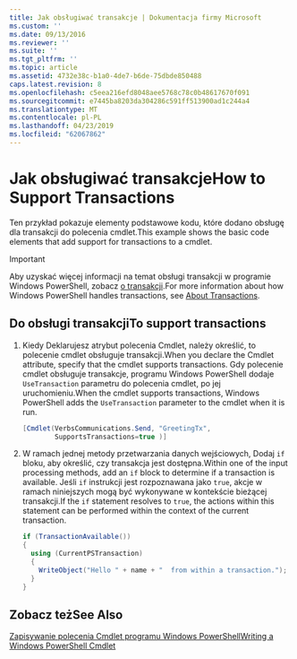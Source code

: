 ```yaml
---
title: Jak obsługiwać transakcje | Dokumentacja firmy Microsoft
ms.custom: ''
ms.date: 09/13/2016
ms.reviewer: ''
ms.suite: ''
ms.tgt_pltfrm: ''
ms.topic: article
ms.assetid: 4732e38c-b1a0-4de7-b6de-75dbde850488
caps.latest.revision: 8
ms.openlocfilehash: c5eea216efd8048aee5768c78c0b48617670f091
ms.sourcegitcommit: e7445ba8203da304286c591ff513900ad1c244a4
ms.translationtype: MT
ms.contentlocale: pl-PL
ms.lasthandoff: 04/23/2019
ms.locfileid: "62067862"
---
```

# <a name="how-to-support-transactions"></a><span data-ttu-id="898d8-102">Jak obsługiwać transakcje</span><span class="sxs-lookup"><span data-stu-id="898d8-102">How to Support Transactions</span></span>

<span data-ttu-id="898d8-103">Ten przykład pokazuje elementy podstawowe kodu, które dodano obsługę dla transakcji do polecenia cmdlet.</span><span class="sxs-lookup"><span data-stu-id="898d8-103">This example shows the basic code elements that add support for transactions to a cmdlet.</span></span>

> [!IMPORTANT]
> <span data-ttu-id="898d8-104">Aby uzyskać więcej informacji na temat obsługi transakcji w programie Windows PowerShell, zobacz [o transakcji][about_Transactions].</span><span class="sxs-lookup"><span data-stu-id="898d8-104">For more information about how Windows PowerShell handles transactions, see [About Transactions][about_Transactions].</span></span>

## <a name="to-support-transactions"></a><span data-ttu-id="898d8-105">Do obsługi transakcji</span><span class="sxs-lookup"><span data-stu-id="898d8-105">To support transactions</span></span>

1. <span data-ttu-id="898d8-106">Kiedy Deklarujesz atrybut polecenia Cmdlet, należy określić, to polecenie cmdlet obsługuje transakcji.</span><span class="sxs-lookup"><span data-stu-id="898d8-106">When you declare the Cmdlet attribute, specify that the cmdlet supports transactions.</span></span>
   <span data-ttu-id="898d8-107">Gdy polecenie cmdlet obsługuje transakcje, programu Windows PowerShell dodaje `UseTransaction` parametru do polecenia cmdlet, po jej uruchomieniu.</span><span class="sxs-lookup"><span data-stu-id="898d8-107">When the cmdlet supports transactions, Windows PowerShell adds the `UseTransaction` parameter to the cmdlet when it is run.</span></span>

    ```csharp
    [Cmdlet(VerbsCommunications.Send, "GreetingTx",
            SupportsTransactions=true )]
    ```

2. <span data-ttu-id="898d8-108">W ramach jednej metody przetwarzania danych wejściowych, Dodaj `if` bloku, aby określić, czy transakcja jest dostępna.</span><span class="sxs-lookup"><span data-stu-id="898d8-108">Within one of the input processing methods, add an `if` block to determine if a transaction is available.</span></span>
   <span data-ttu-id="898d8-109">Jeśli `if` instrukcji jest rozpoznawana jako `true`, akcje w ramach niniejszych mogą być wykonywane w kontekście bieżącej transakcji.</span><span class="sxs-lookup"><span data-stu-id="898d8-109">If the `if` statement resolves to `true`, the actions within this statement can be performed within the context of the current transaction.</span></span>

    ```csharp
    if (TransactionAvailable())
    {
      using (CurrentPSTransaction)
      {
        WriteObject("Hello " + name + "  from within a transaction.");
      }
    }
    ```

## <a name="see-also"></a><span data-ttu-id="898d8-110">Zobacz też</span><span class="sxs-lookup"><span data-stu-id="898d8-110">See Also</span></span>

[<span data-ttu-id="898d8-111">Zapisywanie polecenia Cmdlet programu Windows PowerShell</span><span class="sxs-lookup"><span data-stu-id="898d8-111">Writing a Windows PowerShell Cmdlet</span></span>](./writing-a-windows-powershell-cmdlet.md)

<!-- External URLs -->

[about_Transactions]: /powershell/module/Microsoft.PowerShell.Core/About/about_Transactions
